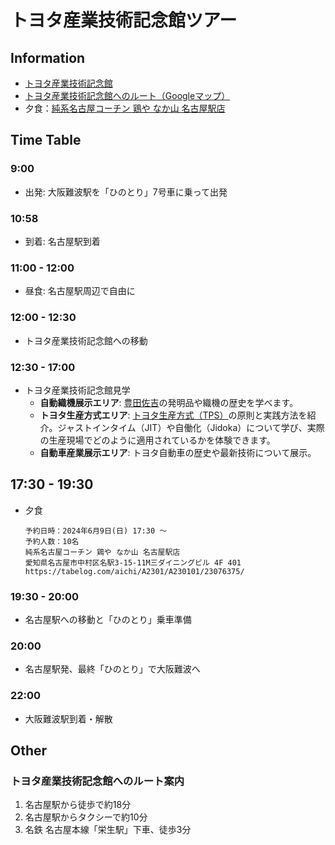 # トヨタ産業技術記念館ツアー
## Information
- [トヨタ産業技術記念館](https://www.tcmit.org/)
- [トヨタ産業技術記念館へのルート（Googleマップ）](https://www.google.com/maps/dir/%E5%90%8D%E5%8F%A4%E5%B1%8B%E9%A7%85,+%E6%97%A5%E6%9C%AC%E3%80%81%E6%84%9B%E7%9F%A5%E7%9C%8C%E5%90%8D%E5%8F%A4%E5%B1%8B%E5%B8%82%E4%B8%AD%E6%9D%91%E5%8C%BA%E5%90%8D%E9%A7%85%EF%BC%91%E4%B8%81%E7%9B%AE%EF%BC%91%E2%88%92%EF%BC%94/%E6%97%A5%E6%9C%AC%E3%80%81%E3%80%92451-0051+%E6%84%9B%E7%9F%A5%E7%9C%8C%E5%90%8D%E5%8F%A4%E5%B1%8B%E5%B8%82%E8%A5%BF%E5%8C%BA%E5%89%87%E6%AD%A6%E6%96%B0%E7%94%BA%EF%BC%94%E4%B8%81%E7%9B%AE%EF%BC%91%E2%88%92%EF%BC%93%EF%BC%95+%E3%83%88%E3%83%A8%E3%82%BF%E7%94%A3%E6%A5%AD%E6%8A%80%E8%A1%93%E8%A8%98%E5%BF%B5%E9%A4%A8/@35.1767394,136.8747216,16z/data=!3m2!4b1!5s0x60037693d3d5e449:0xd5595db26d9e7ba0!4m14!4m13!1m5!1m1!1s0x600376e794d78b89:0x81f7204bf8261663!2m2!1d136.8815369!2d35.170915!1m5!1m1!1s0x60037693d3ffffff:0xa3d447b5c3a3572b!2m2!1d136.8759846!2d35.182564!3e2?hl=ja&entry=ttu)
- 夕食：[純系名古屋コーチン 鶏や なか山 名古屋駅店](https://tabelog.com/aichi/A2301/A230101/23076375/)

## Time Table
### 9:00
- 出発: 大阪難波駅を「ひのとり」7号車に乗って出発

### 10:58
- 到着: 名古屋駅到着

### 11:00 - 12:00
- 昼食: 名古屋駅周辺で自由に

### 12:00 - 12:30
- トヨタ産業技術記念館への移動

### 12:30 - 17:00
- トヨタ産業技術記念館見学
    - **自動織機展示エリア**: [豊田佐吉](sakichi_toyoda.md)の発明品や織機の歴史を学べます。
    - **トヨタ生産方式エリア**: [トヨタ生産方式（TPS）](TPS.md)の原則と実践方法を紹介。ジャストインタイム（JIT）や自働化（Jidoka）について学び、実際の生産現場でどのように適用されているかを体験できます。
    - **自動車産業展示エリア**: トヨタ自動車の歴史や最新技術について展示。

## 17:30 - 19:30
- 夕食
    ```
    予約日時：2024年6月9日(日) 17:30 ～
    予約人数：10名
    純系名古屋コーチン 鶏や なか山 名古屋駅店
    愛知県名古屋市中村区名駅3-15-11M三ダイニングビル 4F 401
    https://tabelog.com/aichi/A2301/A230101/23076375/
    ```

### 19:30 - 20:00
- 名古屋駅への移動と「ひのとり」乗車準備

### 20:00
- 名古屋駅発、最終「ひのとり」で大阪難波へ

### 22:00
- 大阪難波駅到着・解散

## Other
### トヨタ産業技術記念館へのルート案内
1. 名古屋駅から徒歩で約18分
2. 名古屋駅からタクシーで約10分
3. 名鉄 名古屋本線「栄生駅」下車、徒歩3分
